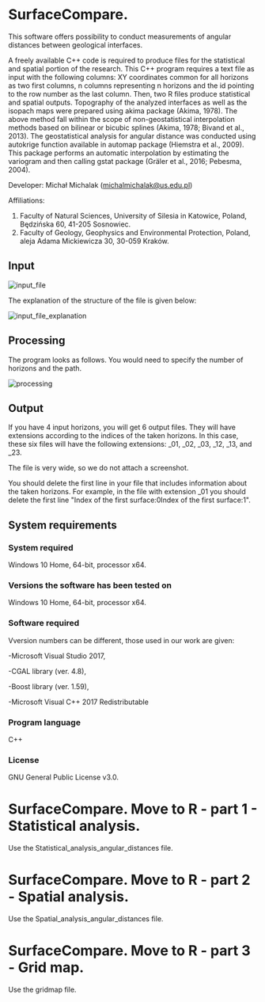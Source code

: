# SurfaceCompare. 
This software offers possibility to conduct measurements of angular distances between geological interfaces.

A freely available C++ code is required to produce files for the statistical and spatial portion of the research. This C++ program requires a text file as input with the following columns: XY coordinates common for all horizons as two first columns, n columns representing n horizons and the id pointing to the row number as the last column. Then, two R files produce statistical and spatial outputs. Topography of the analyzed interfaces as well as the isopach maps were prepared using akima package (Akima, 1978). The above method fall within the scope of non-geostatistical interpolation methods based on bilinear or bicubic splines (Akima, 1978; Bivand et al., 2013). The geostatistical analysis for angular distance was conducted using autokrige function available in automap package (Hiemstra et al., 2009). This package performs an automatic interpolation by estimating the variogram and then calling gstat package (Gräler et al., 2016; Pebesma, 2004). 

Developer: Michał Michalak (michalmichalak@us.edu.pl)

Affiliations: 
1) Faculty of Natural Sciences, University of Silesia in Katowice, Poland, Będzińska 60, 41-205 Sosnowiec.
2) Faculty of Geology, Geophysics and Environmental Protection, Poland, aleja Adama Mickiewicza 30, 30-059 Kraków.

## Input

![input_file](https://user-images.githubusercontent.com/28152295/161118052-c1a3eaf4-55e8-4f92-858a-fb34fb64dff1.png)

The explanation of the structure of the file is given below:

![input_file_explanation](https://user-images.githubusercontent.com/28152295/161118209-17dc606a-e266-4c82-b4e1-cbeca6f4973c.png)

## Processing

The program looks as follows. You would need to specify the number of horizons and the path.

![processing](https://user-images.githubusercontent.com/28152295/161123010-b3f50a13-f1bb-4d2b-9c96-4c537a456ea6.png)


## Output

If you have 4 input horizons, you will get 6 output files. They will have extensions according to the indices of the taken horizons. In this case, these six files will have the following extensions: _01, _02, _03, _12, _13, and _23.

The file is very wide, so we do not attach a screenshot.

You should delete the first line in your file that includes information about the taken horizons. For example, in the file with extension _01 you should delete the first line "Index of the first surface:0Index of the first surface:1".

## System requirements

### System required

Windows 10 Home, 64-bit, processor x64.

### Versions the software has been tested on

Windows 10 Home, 64-bit, processor x64.

### Software required 

Vversion numbers can be different, those used in our work are given: 

  -Microsoft Visual Studio 2017, 
  
  -CGAL library (ver. 4.8),
  
  -Boost library (ver. 1.59), 
  
  -Microsoft Visual C++ 2017 Redistributable
  
### Program language

C++

### License

GNU General Public License v3.0.

# SurfaceCompare. Move to R - part 1 - Statistical analysis.

Use the Statistical_analysis_angular_distances file.

# SurfaceCompare. Move to R - part 2 - Spatial analysis.

Use the Spatial_analysis_angular_distances file.

# SurfaceCompare. Move to R - part 3 - Grid map.

Use the gridmap file.
